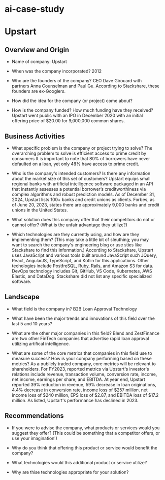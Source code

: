 # ai-case-study
# Upstart

## Overview and Origin

* Name of company: Upstart

* When was the company incorporated? 2012

* Who are the founders of the company? CEO Dave Girouard with partners Anna Counselman and Paul Gu. According to Stackshare, these founders are ex-Googlers.

* How did the idea for the company (or project) come about?

* How is the company funded? How much funding have they received? Upstart went public with an IPO in December 2020 with an initial offering price of $20.00 for 9,000,000 common shares.

## Business Activities

* What specific problem is the company or project trying to solve? The overarching problem to solve is efficient access to prime credit by consumers It is important to note that 80% of borrowers have never defaulted on a loan, yet only 48% have access to prime credit.

* Who is the company's intended customers? Is there any information about the market size of this set of customers? Upstart equips small regional banks with artificial intelligence software packaged in an API that instantly assesses a potential borrower’s creditworthiness via complex algorithms and robust prediction models. As of December 31, 2024, Upstart lists 100+ banks and credit unions as clients. Forbes, as of June 20, 2023, states there are approximately 9,000 banks and credit unions in the United States.

* What solution does this company offer that their competitors do not or cannot offer? (What is the unfair advantage they utilize?)

* Which technologies are they currently using, and how are they implementing them? (This may take a little bit of sleuthing; you may want to search the company's engineering blog or use sties like Stackshare to find this information.) According to Stackshare, Upstart uses JavaScript and various tools built around JavaScript such JQuery, React, AngularJS, TypeScript, and Kotlin for this applications. Other techologies include PostfreSQL, Ruby, Rails, and Amazon S3 for data. DevOps technology includes Git, GitHub, VS Code, Kubernetes, AWS Elastic, and DataDog. Stackshare did not list any specific specialized software.

## Landscape

* What field is the company in? B2B Loan Approval Technology

* What have been the major trends and innovations of this field over the last 5 and 10 years?

* What are the other major companies in this field? Blend and ZestFinance are two other FinTech companies that advertise rapid loan approval utilizing artifical intelligence. 

* What are some of the core metrics that companies in this field use to measure success? How is your company performing based on these metrics? As a publicly traded company, core metrics will be relevant to shareholders. For FY2023, reported metrics via Upstart's investor's relations include revenue, transaction volume, conversion rate, income, net income, earnings per share, and EBITDA. At year end, Upstart reported 39% reduction in revenue, 59% decrease in loan originations, 4.4% decrease in conversion rate, income loss of $257 million, net income loss of $240 million, EPS loss of $2.87, and EBITDA loss of $17.2 million. As listed, Upstart's performance has declined in 2023.

## Recommendations

* If you were to advise the company, what products or services would you suggest they offer? (This could be something that a competitor offers, or use your imagination!)

* Why do you think that offering this product or service would benefit the company?

* What technologies would this additional product or service utilize?

* Why are thise technologies appropriate for your solution?
